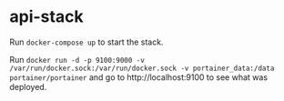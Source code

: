 # api-stack

Run `docker-compose up` to start the stack. 

Run `docker run -d -p 9100:9000 -v /var/run/docker.sock:/var/run/docker.sock -v portainer_data:/data portainer/portainer` and go to http://localhost:9100 to see what was deployed. 
